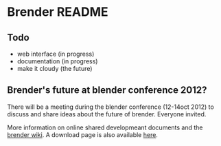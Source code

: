 Brender README
==============

Todo
----

* web interface (in progress)
* documentation (in progress)
* make it cloudy (the future)

Brender's future at blender conference 2012? 
----
There will be a meeting during the blender conference (12-14oct 2012) to discuss and share ideas about the future of brender. Everyone invited.

More information on online shared developmeant documents and the [brender wiki](https://github.com/oenvoyage/brender/wiki). A download page is also available [here](http://oenvoyage.github.com/brender/).
